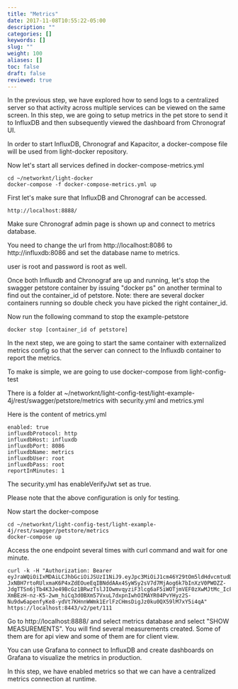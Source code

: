 ```yaml
---
title: "Metrics"
date: 2017-11-08T10:55:22-05:00
description: ""
categories: []
keywords: []
slug: ""
weight: 100
aliases: []
toc: false
draft: false
reviewed: true
---
```


In the previous step, we have explored how to send logs to a centralized server so that activity across multiple services can be viewed on the same screen. In this step, we are going to setup metrics in the pet store to send it to InfluxDB and then subsequently viewed the dashboard from Chronograf UI.

In order to start InfluxDB, Chronograf and Kapacitor, a docker-compose file will be used from light-docker repository. 

Now let's start all services defined in docker-compose-metrics.yml

```
cd ~/networknt/light-docker
docker-compose -f docker-compose-metrics.yml up
```

First let's make sure that InfluxDB and Chronograf can be accessed.

```
http://localhost:8888/
```

Make sure Chronograf admin page is shown up and connect to metrics database.

You need to change the url from http://localhost:8086 to http://influxdb:8086 and
set the database name to metrics. 

user is root and password is root as well. 

Once both Influxdb and Chronograf are up and running, let's stop the swagger petstore
container by issuing "docker ps" on another terminal to find out the container_id of
petstore. Note: there are several docker containers running so double check you have 
picked the right container_id.

Now run the following command to stop the example-petstore

```
docker stop [container_id of petstore]
```

In the next step, we are going to start the same container with externalized metrics
config so that the server can connect to the Influxdb container to report the metrics.

To make is simple, we are going to use docker-compose from light-config-test 

There is a folder at ~/networknt/light-config-test/light-example-4j/rest/swagger/petstore/metrics
with security.yml and metrics.yml

Here is the content of metrics.yml

```
enabled: true
influxdbProtocol: http
influxdbHost: influxdb
influxdbPort: 8086
influxdbName: metrics
influxdbUser: root
influxdbPass: root
reportInMinutes: 1
```

The security.yml has enableVerifyJwt set as true. 

Please note that the above configuration is only for testing. 

Now start the docker-compose 

```
cd ~/networknt/light-config-test/light-example-4j/rest/swagger/petstore/metrics
docker-compose up
```
Access the one endpoint several times with curl command and wait for one minute.

```
curl -k -H "Authorization: Bearer eyJraWQiOiIxMDAiLCJhbGciOiJSUzI1NiJ9.eyJpc3MiOiJ1cm46Y29tOm5ldHdvcmtudDpvYXV0aDI6djEiLCJhdWQiOiJ1cm46Y29tLm5ldHdvcmtudCIsImV4cCI6MTc5NDg3MzA1MiwianRpIjoiSjFKdmR1bFFRMUF6cjhTNlJueHEwQSIsImlhdCI6MTQ3OTUxMzA1MiwibmJmIjoxNDc5NTEyOTMyLCJ2ZXJzaW9uIjoiMS4wIiwidXNlcl9pZCI6InN0ZXZlIiwidXNlcl90eXBlIjoiRU1QTE9ZRUUiLCJjbGllbnRfaWQiOiJmN2Q0MjM0OC1jNjQ3LTRlZmItYTUyZC00YzU3ODc0MjFlNzIiLCJzY29wZSI6WyJ3cml0ZTpwZXRzIiwicmVhZDpwZXRzIl19.gUcM-JxNBH7rtoRUlxmaK6P4xZdEOueEqIBNddAAx4SyWSy2sV7d7MjAog6k7bInXzV0PWOZZ-JdgTTSn6jTb4K3Je49BcGz1BRwzTslJIOwmvqyziF3lcg6aF5iWOTjmVEF0zXwMJtMc_IcF9FAA8iQi2s5l0DYgkMrjkQ3fBhWnopgfkzjbCuZU2mHDSQ6DJmomWpnE9hDxBp_lGjsQ73HWNNKN-XmBEzH-nz-K5-2wm_hiCq3d0BXm57VxuL7dxpnIwhOIMAYR04PvYHyz2S-Nu9dw6apenfyKe8-ydVt7KHnnWWmk1ErlFzCHmsDigJz0ku0QX59lM7xY5i4qA" https://localhost:8443/v2/pet/111
```

Go to http://localhost:8888/ and select metrics database and select "SHOW MEASUREMENTS". 
You will find several measurements created. Some of them are for api view and some of them
are for client view. 

You can use Grafana to connect to InfluxDB and create dashboards on Grafana to visualize
the metrics in production. 

In this step, we have enabled metrics so that we can have a centralized metrics connection
at runtime. 


